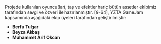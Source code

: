 Projede kullanılan oyuncu(lar), taş ve efektler hariç bütün assetler ekibimiz tarafından sevgi ve özveri ile hazırlanmıştır.
[G-64], YZTA GameJam kapsamında aşağıdaki ekip üyeleri tarafından geliştirilmiştir:

- **Berfu Tulgar**
- **Beyza Akbaş**
- **Muhammet Arif Okcan**
